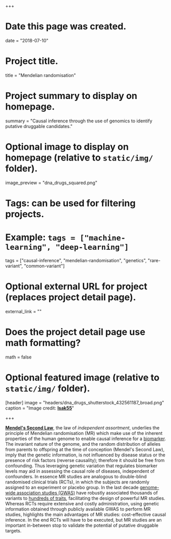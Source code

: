 +++
# Date this page was created.
date = "2018-07-10"

# Project title.
title = "Mendelian randomisation"

# Project summary to display on homepage.
summary = "Causal inference through the use of genomics to identify putative druggable candidates."

# Optional image to display on homepage (relative to `static/img/` folder).
image_preview = "dna_drugs_squared.png"

# Tags: can be used for filtering projects.
# Example: `tags = ["machine-learning", "deep-learning"]`
tags = ["causal-inference", "mendelian-randomisation", "genetics", "rare-variant", "common-variant"]

# Optional external URL for project (replaces project detail page).
external_link = ""

# Does the project detail page use math formatting?
math = false

# Optional featured image (relative to `static/img/` folder).
[header]
image = "headers/dna_drugs_shutterstock_432561187_broad.png"
caption = "Image credit: [**Isak55**](https://www.shutterstock.com/g/isak55)"

+++

[**Mendel's Second Law**](https://en.wikipedia.org/wiki/Mendelian_inheritance), the law of _independent assortment_, underlies the principle of Mendelian randomisation (MR) which make use of the inherent properties of the human genome to enable causal inference for a [biomarker](https://www.bmj.com/content/330/7499/1076). The invariant nature of the genome, and the random distribution of alleles from parents to offspring at the time of conception (Mendel's Second Law), imply that the genetic information, is not influenced by disease status or the presence of risk factors (reverse causality); therefore it should be free from confounding. Thus leveraging genetic variation that regulates biomarker levels may aid in assessing the causal role of diseases, independent of confounders. In essence MR studies are analogous to double-blind randomised clinical trials (RCTs), in which the subjects are randomly assigned to an experiment or placebo group. In the last decade [genome-wide association studies (GWAS)](https://jamanetwork.com/journals/jama/article-abstract/181647) have robustly associated thousands of variants to [hundreds of traits](http://www.pnas.org/content/106/23/9362), facilitating the design of powerful MR studies. Whereas RCTs require extensive and costly administration, using genetic information obtained through publicly available GWAS to perform MR studies, highlights the main advantages of MR studies: cost-effective causal inference. In the end RCTs will have to be executed, but MR studies are an important in-between stop to validate the potential of putative druggable targets.

